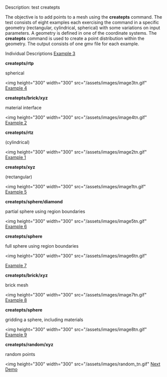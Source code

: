 Description: test createpts

The objective is to add points to a mesh using the **createpts**
command.
The test consists of eight examples each exercising the command in a
specific geometry (rectangular, cylindrical, spherical) with some
variations on input parameters. A geometry is defined in one of the
coordinate systems. The **createpts** command is used to create a
point distribution within the geometry. The output consists of one
gmv file for each example.

Individual Descriptions
[Example 3](description3_rtp.md)

**createpts/rtp**

spherical

<img height="300" width="300" src="/assets/images/image3tn.gif"
[Example 4](description4_brick.md)

**createpts/brick/xyz**

material interface

<img height="300" width="300" src="/assets/images/image4tn.gif"
[Example 2](description2_rtz.md)

**createpts/rtz**

(cylindrical)

<img height="300" width="300" src="/assets/images/image2tn.gif"
[Example 1](description1_xyz.md)

**createpts/xyz**

(rectangular)

<img height="300" width="300" src="/assets/images/image1tn.gif"
[Example 5](description5_sphere.md)

**createpts/sphere/diamond**

partial sphere using region
boundaries

<img height="300" width="300" src="/assets/images/image5tn.gif"
[Example 6](description6_sphereB.md)

**createpts/sphere**

full sphere using region boundaries

<img height="300" width="300" src="/assets/images/image6tn.gif"

[Example 7](description7_brickB.md)

**createpts/brick/xyz**

brick mesh

<img height="300" width="300" src="/assets/images/image7tn.gif"
[Example 8](description8_sphereC.md)

**createpts/sphere**

gridding a sphere, including materials

<img height="300" width="300" src="/assets/images/image8tn.gif"
[Example 9](description9_random.md)

**createpts/random/xyz**

random points

<img height="300" width="300" src="/assets/images/random_tn.gif"
[Next Demo](main_hextet1.md)
